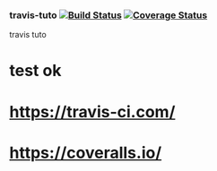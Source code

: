 ### travis-tuto  [![Build Status](https://travis-ci.com/Reine222/travis-tuto.svg?branch=master)](https://travis-ci.com/Reine222/travis-tuto) [![Coverage Status](https://coveralls.io/repos/github/Reine222/travis-tuto/badge.svg?branch=master)](https://coveralls.io/github/Reine222/travis-tuto?branch=master)
travis tuto
# test ok
# https://travis-ci.com/
# https://coveralls.io/
